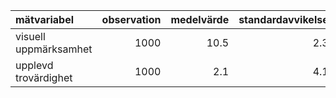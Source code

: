 |mätvariabel           | observation| medelvärde| standardavvikelse|
|:---------------------|-----------:|----------:|-----------------:|
|visuell uppmärksamhet |        1000|       10.5|               2.3|
|upplevd trovärdighet  |        1000|        2.1|               4.1|
